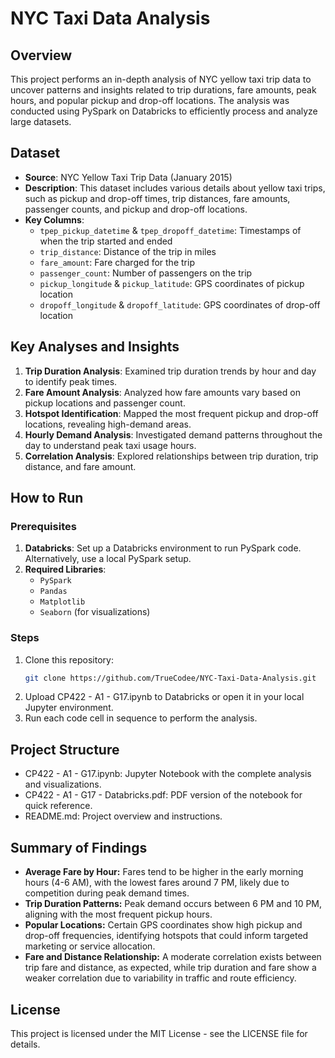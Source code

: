 # NYC Taxi Data Analysis

## Overview
This project performs an in-depth analysis of NYC yellow taxi trip data to uncover patterns and insights related to trip durations, fare amounts, peak hours, and popular pickup and drop-off locations. The analysis was conducted using PySpark on Databricks to efficiently process and analyze large datasets.

## Dataset
- **Source**: NYC Yellow Taxi Trip Data (January 2015)
- **Description**: This dataset includes various details about yellow taxi trips, such as pickup and drop-off times, trip distances, fare amounts, passenger counts, and pickup and drop-off locations.
- **Key Columns**:
  - `tpep_pickup_datetime` & `tpep_dropoff_datetime`: Timestamps of when the trip started and ended
  - `trip_distance`: Distance of the trip in miles
  - `fare_amount`: Fare charged for the trip
  - `passenger_count`: Number of passengers on the trip
  - `pickup_longitude` & `pickup_latitude`: GPS coordinates of pickup location
  - `dropoff_longitude` & `dropoff_latitude`: GPS coordinates of drop-off location

## Key Analyses and Insights
1. **Trip Duration Analysis**: Examined trip duration trends by hour and day to identify peak times.
2. **Fare Amount Analysis**: Analyzed how fare amounts vary based on pickup locations and passenger count.
3. **Hotspot Identification**: Mapped the most frequent pickup and drop-off locations, revealing high-demand areas.
4. **Hourly Demand Analysis**: Investigated demand patterns throughout the day to understand peak taxi usage hours.
5. **Correlation Analysis**: Explored relationships between trip duration, trip distance, and fare amount.

## How to Run
### Prerequisites
1. **Databricks**: Set up a Databricks environment to run PySpark code. Alternatively, use a local PySpark setup.
2. **Required Libraries**:
   - `PySpark`
   - `Pandas`
   - `Matplotlib`
   - `Seaborn` (for visualizations)
   
### Steps
1. Clone this repository:
   ```bash
   git clone https://github.com/TrueCodee/NYC-Taxi-Data-Analysis.git
2. Upload CP422 - A1 - G17.ipynb to Databricks or open it in your local Jupyter environment.
3. Run each code cell in sequence to perform the analysis.

## Project Structure
- CP422 - A1 - G17.ipynb: Jupyter Notebook with the complete analysis and visualizations.
- CP422 - A1 - G17 - Databricks.pdf: PDF version of the notebook for quick reference.
- README.md: Project overview and instructions.

## Summary of Findings
- **Average Fare by Hour:** Fares tend to be higher in the early morning hours (4-6 AM), with the lowest fares around 7 PM, likely due to competition during peak demand times.
- **Trip Duration Patterns:** Peak demand occurs between 6 PM and 10 PM, aligning with the most frequent pickup hours.
- **Popular Locations:** Certain GPS coordinates show high pickup and drop-off frequencies, identifying hotspots that could inform targeted marketing or service allocation.
- **Fare and Distance Relationship:** A moderate correlation exists between trip fare and distance, as expected, while trip duration and fare show a weaker correlation due to variability in traffic and route efficiency.

## License
This project is licensed under the MIT License - see the LICENSE file for details.
